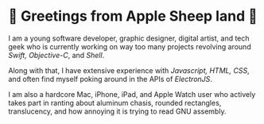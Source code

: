 # :apple: Greetings from Apple Sheep land :apple:

I am a young software developer, graphic designer, digital artist, and tech geek who is currently working on way too many projects revolving around _Swift, Objective-C_, and _Shell_.

Along with that, I have extensive experience with _Javascript, HTML,_ _CSS_, and often find myself poking around in the APIs of _ElectronJS_. 

I am also a hardcore Mac, iPhone, iPad, and Apple Watch user who actively takes part in ranting about aluminum chasis, rounded rectangles, translucency, and how annoying it is trying to read GNU assembly. 
